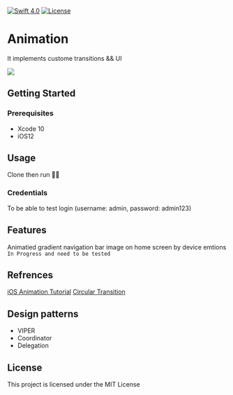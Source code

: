 [![Swift 4.0](https://img.shields.io/badge/swift-4.0-green.svg?style=flat)](https://developer.apple.com/swift)
[![License](https://img.shields.io/badge/license-MIT-lightgrey.svg?style=flat)](https://opensource.org/licenses/MIT)

# Animation

It implements custome transitions && UI 

![](demo/animation-demo.gif)

## Getting Started

### Prerequisites

- Xcode 10
- iOS12

## Usage

Clone then run :rocket::rocket:

### Credentials

To be able to test login (username: admin, password: admin123)

## Features

Animatied gradient navigation bar image on home screen by device emtions `In Progress and need to be tested`

## Refrences

[iOS Animation Tutorial](https://www.raywenderlich.com/5304228-ios-animation-tutorial-getting-started)
[Circular Transition](https://github.com/brianadvent/CircularTransition)

## Design patterns

- VIPER
- Coordinator
- Delegation

## License

This project is licensed under the MIT License
